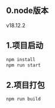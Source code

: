 
## 0.node版本
v18.12.2

## 1.项目启动
```bash
npm install
npm run start
```
## 2.项目打包
```bash
npm run build
```
